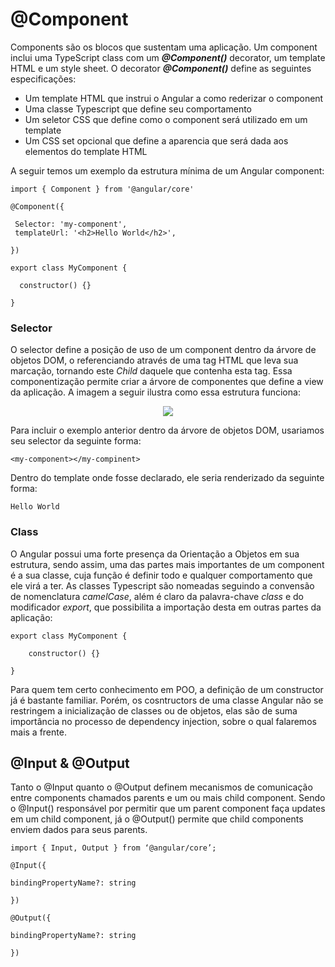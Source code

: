 <h1>@Component</h1>

Components são os blocos que sustentam uma aplicação. Um component inclui uma TypeScript class com um <b><i>@Component()</i></b> decorator, um template HTML e um style sheet. O decorator <b><i>@Component()</i></b> define as seguintes especificações:

- Um template HTML que instrui o Angular a como rederizar o component
- Uma classe Typescript que define seu comportamento
- Um seletor CSS que define como o component será utilizado em um template
- Um CSS set opcional que define a aparencia que será dada aos elementos do template HTML

A seguir temos um exemplo da estrutura mínima de um Angular component:

    import { Component } from '@angular/core'

    @Component({

     Selector: 'my-component',
     templateUrl: '<h2>Hello World</h2>',

    })

    export class MyComponent {

      constructor() {}

    }

<h3>Selector</h3>

O selector define a posição de uso de um component dentro da árvore de objetos DOM, o referenciando através de uma tag HTML que leva sua marcação, tornando este <i>Child</i> daquele que contenha esta tag. Essa componentização permite criar a árvore de componentes que define a view da aplicação. A imagem a seguir ilustra como essa estrutura funciona:

<div align="center">
  <img src="https://user-images.githubusercontent.com/61476935/131503957-228fad00-e5ea-45ea-a73c-e620f977cdcf.png">
</div>

Para incluir o exemplo anterior dentro da árvore de objetos DOM, usariamos seu selector da seguinte forma:

    <my-component></my-compinent>

Dentro do template onde fosse declarado, ele seria renderizado da seguinte forma:

    Hello World

<h3>Class</h3>

O Angular possui uma forte presença da Orientação a Objetos em sua estrutura, sendo assim, uma das partes mais importantes de um component é a sua classe, cuja função é definir todo e qualquer comportamento que ele virá a ter. As classes Typescript são nomeadas seguindo a convensão de nomenclatura <i>camelCase</i>, além é claro da palavra-chave <i>class</i> e do modificador <i>export</i>, que possibilita a importação desta em outras partes da aplicação:

    export class MyComponent {

        constructor() {}

    }

Para quem tem certo conhecimento em POO, a definição de um constructor já é bastante familiar. Porém, os cosntructors de uma classe Angular não se restringem a inicialização de classes ou de objetos, elas são de suma importância no processo de dependency injection, sobre o qual falaremos mais a frente.

<h2>@Input & @Output</h2>

Tanto o @Input quanto o @Output definem mecanismos de comunicação entre components chamados parents e um ou mais child component. Sendo o @Input() responsável por permitir que um parent component faça updates em um child component, já o @Output() permite que child components enviem dados para seus parents.

    import { Input, Output } from ‘@angular/core’;

    @Input({

    bindingPropertyName?: string

    })

    @Output({

    bindingPropertyName?: string

    })
